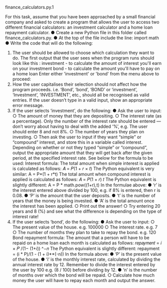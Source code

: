 finance_calculators.py.1

For this task, assume that you have been approached by a small financial
company and asked to create a program that allows the user to access two
different financial calculators: an investment calculator and a home loan
repayment calculator.
● Create a new Python file in this folder called finance_calculators.py.
● At the top of the file include the line: import math
● Write the code that will do the following:
1. The user should be allowed to choose which calculation they want to do.
The first output that the user sees when the program runs should look like
this :
investment - to calculate the amount of interest you'll earn on your investment
bond - to calculate the amount you'll have to pay on a home loan
Enter either 'investment' or 'bond' from the menu above to proceed:
2. How the user capitalises their selection should not affect how the
program proceeds. i.e. ‘Bond’, ‘bond’, ‘BOND’ or ‘investment’, ‘Investment’,
‘INVESTMENT’, etc., should all be recognised as valid entries. If the user
doesn’t type in a valid input, show an appropriate error message.
3. If the user selects ‘investment’, do the following:
● Ask the user to input:
○ The amount of money that they are depositing.
○ The interest rate (as a percentage). Only the number of the interest
rate should be entered — don’t worry about having to deal with the
added ‘%’, e.g. The user should enter 8 and not 8%.
○ The number of years they plan on investing.
○ Then ask the user to input if they want “simple” or “compound”
interest, and store this in a variable called interest. Depending on
whether or not they typed “simple” or “compound”, output the
appropriate amount that they will get back after the given period,
at the specified interest rate. See below for the formula to be used:
Interest formula:
The total amount when simple interest is applied is calculated as
follows: 𝐴 = 𝑃(1 + 𝑟 × 𝑡)
The Python equivalent is very similar: A = P*(1 + r*t)
The total amount when compound interest is applied is calculated as
follows: 𝐴 = 𝑃(1 + 𝑟)
𝑡
The Python equivalent is slightly different: A = P * math.pow((1+r),t)
In the formulae above:
● ‘r’ is the interest entered above divided by 100, e.g. if 8% is entered,
then r is 0.08.
● ‘P’ is the amount that the user deposits.
● ‘t’ is the number of years that the money is being invested.
● ‘A’ is the total amount once the interest has been applied.
○ Print out the answer!
○ Try entering 20 years and 8 (%) and see what the difference is
depending on the type of interest rate!
4. If the user selects ‘bond’, do the following:
● Ask the user to input:
○ The present value of the house. e.g. 100000
○ The interest rate. e.g. 7
○ The number of months they plan to take to repay the bond. e.g. 120
Bond repayment formula:
The amount that a person will have to be repaid on a home loan each
month is calculated as follows: 
𝑟𝑒𝑝𝑎𝑦𝑚𝑒𝑛𝑡 =
			𝑖 × 𝑃 /(1− (1+𝑖)) ^−𝑛
The Python equivalent is slightly different:
repayment = (i * P)/(1 - (1 + i)**(-n))
In the formula above:
● ‘P’ is the present value of the house.
● ‘i’ is the monthly interest rate, calculated by dividing the annual
interest rate by 12. Remember to divide the interest entered by
the user by 100 e.g. (8 / 100) before dividing by 12.
● ‘n’ is the number of months over which the bond will be repaid.
○ Calculate how much money the user will have to repay each month
and output the answer.